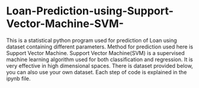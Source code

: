 # Loan-Prediction-using-Support-Vector-Machine-SVM-
This is a statistical python program used for prediction of Loan using dataset containing different parameters. Method for prediction used here is Support Vector Machine.
Support Vector Machine(SVM) is a supervised machine learning algorithm used for both classification and regression. It is very effective in high dimensional spaces.
There is dataset provided below, you can also use your own dataset.
Each step of code is explained in the ipynb file.
